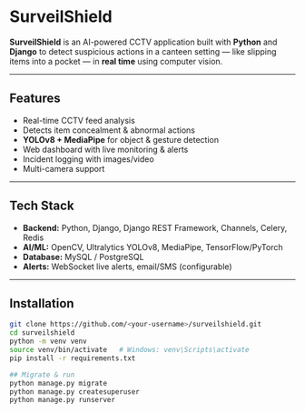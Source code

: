 #  SurveilShield

**SurveilShield** is an AI-powered CCTV application built with **Python** and **Django** to detect suspicious actions in a canteen setting — like slipping items into a pocket — in **real time** using computer vision.

---

##  Features
- Real-time CCTV feed analysis
- Detects item concealment & abnormal actions
- **YOLOv8 + MediaPipe** for object & gesture detection
- Web dashboard with live monitoring & alerts
- Incident logging with images/video
- Multi-camera support

---

##  Tech Stack
- **Backend:** Python, Django, Django REST Framework, Channels, Celery, Redis
- **AI/ML:** OpenCV, Ultralytics YOLOv8, MediaPipe, TensorFlow/PyTorch
- **Database:** MySQL / PostgreSQL
- **Alerts:** WebSocket live alerts, email/SMS (configurable)

---

##  Installation
```bash
git clone https://github.com/<your-username>/surveilshield.git
cd surveilshield
python -m venv venv
source venv/bin/activate   # Windows: venv\Scripts\activate
pip install -r requirements.txt

## Migrate & run
python manage.py migrate
python manage.py createsuperuser
python manage.py runserver
